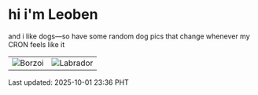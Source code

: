 # hi i'm Leoben

and i like dogs—so have some random dog pics that change whenever my CRON feels like it

|  |  |
|--------|----------|
| ![Borzoi](https://random-dog-vercel.vercel.app/api/random-borzoi?v=1759332999) | ![Labrador](https://random-dog-vercel.vercel.app/api/random-labrador?v=1759332999) |

Last updated: 2025-10-01 23:36 PHT
